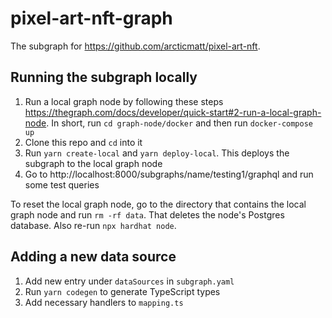 # pixel-art-nft-graph

The subgraph for https://github.com/arcticmatt/pixel-art-nft.

## Running the subgraph locally

1. Run a local graph node by following these steps https://thegraph.com/docs/developer/quick-start#2-run-a-local-graph-node. In short, run `cd graph-node/docker` and then run `docker-compose up`
1. Clone this repo and `cd` into it
1. Run `yarn create-local` and `yarn deploy-local`. This deploys the subgraph to the local graph node
1. Go to http://localhost:8000/subgraphs/name/testing1/graphql and run some test queries

To reset the local graph node, go to the directory that contains the local graph node and run `rm -rf data`. That deletes the node's Postgres database. Also re-run `npx hardhat node`.

## Adding a new data source

1. Add new entry under `dataSources` in `subgraph.yaml`
2. Run `yarn codegen` to generate TypeScript types
3. Add necessary handlers to `mapping.ts`